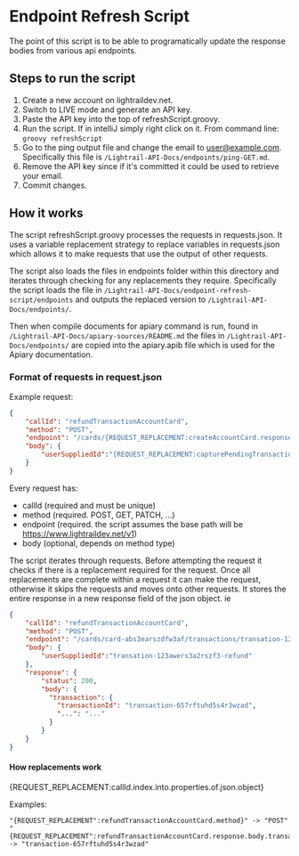 # Endpoint Refresh Script
The point of this script is to be able to programatically update the response bodies from various api endpoints.

## Steps to run the script
1. Create a new account on lightraildev.net.
2. Switch to LIVE mode and generate an API key.
3. Paste the API key into the top of refreshScript.groovy.
4. Run the script. If in intelliJ simply right click on it. From command line: `groovy refreshScript`
5. Go to the ping output file and change the email to user@example.com. Specifically this file is `/Lightrail-API-Docs/endpoints/ping-GET.md`.
6. Remove the API key since if it's committed it could be used to retrieve your email.
7. Commit changes.  

## How it works
The script refreshScript.groovy processes the requests in requests.json. It uses a variable replacement strategy to replace variables in requests.json which allows it to make requests that use the output of other requests. 

The script also loads the files in endpoints folder within this directory and iterates through checking for any replacements they require. Specifically the script loads the file in `/Lightrail-API-Docs/endpoint-refresh-script/endpoints` and outputs the replaced version to `/Lightrail-API-Docs/endpoints/`.

Then when compile documents for apiary command is run, found in `/Lightrail-API-Docs/apiary-sources/README.md` the files in `/Lightrail-API-Docs/endpoints/` are copied into the apiary.apib file which is used for the Apiary documentation.  

### Format of requests in request.json
Example request:
```json
{
    "callId": "refundTransactionAccountCard",
    "method": "POST",
    "endpoint": "/cards/{REQUEST_REPLACEMENT:createAccountCard.response.body.card.cardId}/transactions/{REQUEST_REPLACEMENT:capturePendingTransactionAccountCard.response.body.transaction.transactionId}/refund",
    "body": {
        "userSuppliedId":"{REQUEST_REPLACEMENT:capturePendingTransactionAccountCard.response.body.transaction.transactionId}-refund"
    }
}
```

Every request has:
- callId (required and must be unique)
- method (required. POST, GET, PATCH, ...)
- endpoint (required. the script assumes the base path will be https://www.lightraildev.net/v1)
- body (optional, depends on method type)

The script iterates through requests. Before attempting the request it checks if there is a replacement required for the request. Once all replacements are complete within a request it can make the request, otherwise it skips the requests and moves onto other requests. It stores the entire response in a new response field of the json object. ie  
```json
{
    "callId": "refundTransactionAccountCard",
    "method": "POST",
    "endpoint": "/cards/card-abs3earszdfw3af/transactions/transation-123awers3a2rszf3/refund",
    "body": {
        "userSuppliedId":"transation-123awers3a2rszf3-refund"
    },
    "response": {
        "status": 200,
        "body": {
          "transaction": {
            "transactionId": "transaction-657rftuhd5s4r3wzad",
            "...": "..."
          }
        }
    }
}
```

#### How replacements work
{REQUEST_REPLACEMENT:callId.index.into.properties.of.json.object}

Examples:
```
"{REQUEST_REPLACEMENT":refundTransactionAccountCard.method}" -> "POST"
"{REQUEST_REPLACEMENT":refundTransactionAccountCard.response.body.transaction.transactionId}" -> "transaction-657rftuhd5s4r3wzad"
```

